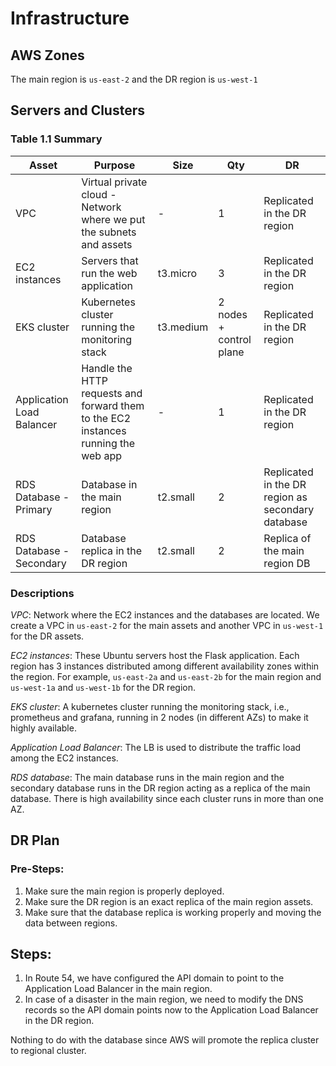 # Infrastructure

## AWS Zones

The main region is `us-east-2` and the DR region is `us-west-1`

## Servers and Clusters

### Table 1.1 Summary
| Asset | Purpose | Size | Qty | DR |
|---|---|---|---|---|
| VPC | Virtual private cloud - Network where we put the subnets and assets | - | 1 | Replicated in the DR region |
| EC2 instances | Servers that run the web application | t3.micro | 3 | Replicated in the DR region |
| EKS cluster | Kubernetes cluster running the monitoring stack | t3.medium | 2 nodes + control plane | Replicated in the DR region |
| Application Load Balancer | Handle the HTTP requests and forward them to the EC2 instances running the web app | - | 1 | Replicated in the DR region |
| RDS Database - Primary | Database in the main region | t2.small | 2 | Replicated in the DR region as secondary database |
| RDS Database - Secondary | Database replica in the DR region | t2.small | 2 | Replica of the main region DB |

### Descriptions

*VPC*: Network where the EC2 instances and the databases are located. We create a VPC in `us-east-2` for the main assets and another VPC in `us-west-1` for 
the DR assets.

*EC2 instances*: These Ubuntu servers host the Flask application. Each region has 3 instances distributed among different availability zones within the region. For example, `us-east-2a` and `us-east-2b` for the main region and `us-west-1a` and `us-west-1b` for the DR region.

*EKS cluster*: A kubernetes cluster running the monitoring stack, i.e., prometheus and grafana, running in 2 nodes (in different AZs) to make it highly available.

*Application Load Balancer*: The LB is used to distribute the traffic load among the EC2 instances.

*RDS database*: The main database runs in the main region and the secondary database runs in the DR region acting as a replica of the main database. There is high availability since each cluster runs in more than one AZ.

## DR Plan
### Pre-Steps:

1. Make sure the main region is properly deployed.
2. Make sure the DR region is an exact replica of the main region assets.
3. Make sure that the database replica is working properly and moving the data between regions.

## Steps:

1. In Route 54, we have configured the API domain to point to the Application Load Balancer in the main region.
2. In case of a disaster in the main region, we need to modify the DNS records so the API domain points now to the Application Load Balancer in the DR region.

Nothing to do with the database since AWS will promote the replica cluster to regional cluster.